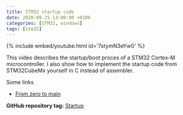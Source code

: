 ```yaml
---
title: STM32 startup code
date: 2020-09-25 13:00:00 +0100
categories: [STM32, windows]
tags: [stm32]
---
```


{% include embed/youtube.html id='7stymN3eYw0' %}

This video describes the startup/boot proces of a STM32 Cortex-M microcontroller. I also show how to implement the startup code from STM32CubeMx yourself in C instead of assembler.

Some links
* [From zero to main](https://interrupt.memfault.com/blog/zero-to-main-1)

**GitHub repository tag:** [Startup](https://github.com/EmbeddedGeekYT/egSTM32/tree/startup)